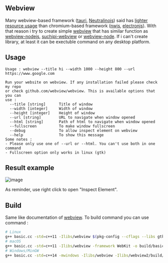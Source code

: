 ## Webview  
Many webview-based framework ([tauri](https://github.com/tauri-apps/tauri), [Neutralinojs](https://github.com/neutralinojs/neutralinojs)) said has [lighter resource usage](https://github.com/Elanis/web-to-desktop-framework-comparison#benchmarks) than chromium-based framework ([nwjs](https://github.com/nwjs/nw.js/), [electronjs](https://github.com/electron/electron)). With that reason i try to create simple [webview](https://github.com/webview/webview) that has similar function as [webview-nodejs](https://github.com/Winterreisender/webview-nodejs), [suchipi-webview](https://github.com/suchipi/webview) or [webview-node](https://github.com/suchipi/webview-node). If i can't create library, at least it can be exectuble command on any desktop platform.

## Usage  
```
Usage : webview --title hi --width 1000 --height 800 --url https://www.google.com

Run your website on webview. If any installation failed please check my repo
or check github.com/webview/webview. This is available options that you can
use :
  --title [string]      Title of window
  --width [integer]     Width of window
  --height [integer]    Height of window
  --url [string]        URL to navigate when window opened
  --html [string]       Path of html to navigate when window opened
  --fullscreen          To make window fullscreen
  --debug               To allow inspect element on webview
  --help                To show this message
Some notes :
- Please only use one of --url or --html. You can't use both in one command
- Fullscreen option only works in linux (gtk)
```

## Result example
![image](/uploads/970547dfddc8799de2d0c9e13c2805df/image.png)  

As reminder, use right click to open "Inspect Element".

## Build  
Same like documentation of [webview](https://github.com/webview/webview). To build command you can use command :  
```sh
# Linux
g++ basic.cc -std=c++11 -Ilibs/webview $(pkg-config --cflags --libs gtk+-3.0 webkit2gtk-4.0) -o build/basic && ./build/basic
# macOS
g++ basic.cc -std=c++11 -Ilibs/webview -framework WebKit -o build/basic && ./build/basic
# Windows/MinGW
g++ basic.cc -std=c++14 -mwindows -Ilibs/webview -Ilibs/webview2/build/native/include -ladvapi32 -lole32 -lshell32 -lshlwapi -luser32 -lversion -o build/basic.exe && "build/basic.exe"
```
